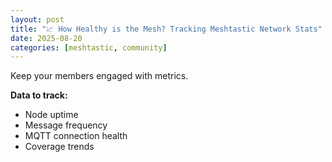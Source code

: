 ```yaml
---
layout: post
title: "📈 How Healthy is the Mesh? Tracking Meshtastic Network Stats"
date: 2025-08-20
categories: [meshtastic, community]
---
```


Keep your members engaged with metrics.

**Data to track:**
- Node uptime
- Message frequency
- MQTT connection health
- Coverage trends
